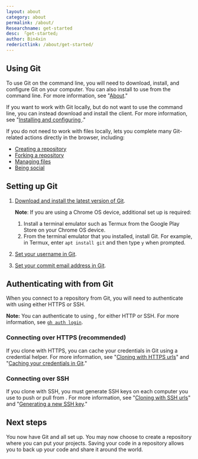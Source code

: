 ```yaml
---
layout: about
category: about
permalink: /about/
Researchname: get-started
desc: 「get-started」
author: Bin4xin
rederictlink: /about/get-started/
---
```


<!-- 代码引用申明/code reference declaration:
author-avatar capture from github. visit https://github.com/Bin4xin/bin4xin.github.io/blob/main/_config.yml#L34
source code from:
- {@link https://xuexi.erealmsoft.com/2014/11/17/others/jekyll-in-github/#5-%E4%BD%9C%E8%80%85%E5%90%8D%E5%8F%8A%E5%A4%B4%E5%83%8F%E5%8A%A0%E8%BD%BD}
-->

## Using Git

To use Git on the command line, you will need to download, install, and configure Git on your computer. You can also install to use  from the command line. For more information, see "[About](/github-cli/github-cli/about-github-cli)."

If you want to work with Git locally, but do not want to use the command line, you can instead download and install the client.  For more information, see "[Installing and configuring ](/desktop/installing-and-configuring-github-desktop/)."

If you do not need to work with files locally, lets you complete many Git-related actions directly in the browser, including:

- [Creating a repository](/articles/create-a-repo)
- [Forking a repository](/articles/fork-a-repo)
- [Managing files](/repositories/working-with-files/managing-files)
- [Being social](/articles/be-social)

## Setting up Git

1. [Download and install the latest version of Git](https://git-scm.com/downloads).


   **Note**: If you are using a Chrome OS device, additional set up is required:

    1. Install a terminal emulator such as Termux from the Google Play Store on your Chrome OS device.
    1. From the terminal emulator that you installed, install Git. For example, in Termux, enter `apt install git` and then type `y` when prompted.


1. [Set your username in Git](/github/getting-started-with-github/setting-your-username-in-git).
1. [Set your commit email address in Git](/articles/setting-your-commit-email-address).

## Authenticating with from Git

When you connect to a repository from Git, you will need to authenticate with  using either HTTPS or SSH.


**Note:** You can authenticate to using , for either HTTP or SSH. For more information, see [`gh auth login`](https://cli.github.com/manual/gh_auth_login).

### Connecting over HTTPS (recommended)

If you clone with HTTPS, you can cache your  credentials in Git using a credential helper. For more information, see "[Cloning with HTTPS urls](/github/getting-started-with-github/about-remote-repositories/#cloning-with-https-urls)" and "[Caching your credentials in Git](/github/getting-started-with-github/caching-your-github-credentials-in-git)."

### Connecting over SSH

If you clone with SSH, you must generate SSH keys on each computer you use to push or pull from . For more information, see "[Cloning with SSH urls](/github/getting-started-with-github/about-remote-repositories/#cloning-with-ssh-urls)" and "[Generating a new SSH key](/articles/generating-a-new-ssh-key-and-adding-it-to-the-ssh-agent)."

## Next steps

You now have Git and all set up. You may now choose to create a repository where you can put your projects. Saving your code in a repository allows you to back up your code and share it around the world. 